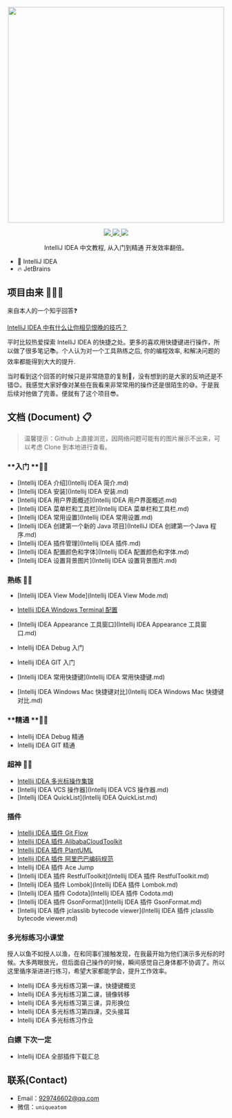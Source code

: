<p align="center">
  <img width="500px" src="https://gitee.com/xiaoxiunique/picgo-image/raw/master/20200226114101.png">
</p>


<p align="center">
  <a href="https://github.com/xiaoxiunique/tool-tips">
    <img src="https://img.shields.io/github/stars/xiaoxiunique/tool-tips?style=social">
  </a>
  <a href="https://github.com/xiaoxiunique/tool-tips">
    <img src="https://img.shields.io/github/forks/xiaoxiunique/tool-tips?style=social">
  </a>
  <a href="https://github.com/xiaoxiunique/tool-tips">
    <img src="https://img.shields.io/github/watchers/xiaoxiunique/tool-tips?style=social">
  </a>
  <br>
</p>


<p align="center">IntelliJ IDEA 中文教程, 从入门到精通 开发效率翻倍。</p>

* 💪 IntelliJ IDEA
* 🔥  JetBrains



## 项目由来 🙋🏻‍♂️

来自本人的一个知乎回答:question:

[IntelliJ IDEA 中有什么让你相见恨晚的技巧？](https://www.zhihu.com/question/300830746/answer/672248406?utm_source=wechat_session&utm_medium=social&utm_oi=794623637738123264&hb_wx_block=0)

平时比较热爱探索 IntelliJ IDEA 的快捷之处。更多的喜欢用快捷键进行操作，所以做了很多笔记:books:。个人认为对一个工具熟练之后, 你的编程效率, 和解决问题的效率都能得到大大的提升.

当时看到这个回答的时候只是非常随意的复制:grimacing:，没有想到的是大家的反响还是不错:blush:。我感觉大家好像对某些在我看来非常常用的操作还是很陌生的:sweat_smile:。于是我后续对他做了完善。便就有了这个项目:sunglasses:。



## 文档 (Document) 📋

> 温馨提示：Github 上直接浏览，因网络问题可能有的图片展示不出来，可以考虑 Clone 到本地进行查看。



### **入门 **👶🏻

- [Intellij IDEA 介绍](Intellij IDEA 简介.md)
- [Intellij IDEA 安装](Intellij IDEA 安装.md)
- [Intellij IDEA 用户界面概述](Intellij IDEA 用户界面概述.md)
- [Intellij IDEA 菜单栏和工具栏](Intellij IDEA 菜单栏和工具栏.md)
- [Intellij IDEA 常用设置](Intellij IDEA 常用设置.md)
- [Intellij IDEA 创建第一个新的 Java 项目](IntelliJ IDEA 创建第一个Java 程序.md)
- [Intellij IDEA 插件管理](Intellij IDEA 插件.md)
- [Intellij IDEA 配置颜色和字体](Intellij IDEA 配置颜色和字体.md)
- [Intellij IDEA 设置背景图片](Intellij IDEA 设置背景图片.md)



### **熟练** 👦🏻

- [Intellij IDEA View Mode](Intellij IDEA View Mode.md)

- [Intellij IDEA Windows Terminal 配置](https://atips.cn/idea/IDEA%20Windows%20Terminal%20%E9%85%8D%E7%BD%AE.html#%E8%AE%BE%E7%BD%AE) 
- [Intellij IDEA Appearance 工具窗口](Intellij IDEA Appearance 工具窗口.md) 
- Intellij IDEA Debug 入门
- Intellij IDEA GIT 入门
- [Intellij IDEA 常用快捷键](Intellij IDEA 常用快捷键.md)
- [Intellij IDEA Windows Mac 快捷键对比](Intellij IDEA Windows Mac 快捷键对比.md) 

### **精通 **👨🏻

- Intellij IDEA Debug 精通
- Intellij IDEA GIT 精通



### 超神 👴🏻

- [Intellij IDEA 多光标操作集锦](https://atips.cn/idea/VsCode%20%E5%A4%9A%E5%85%89%E6%A0%87%E6%93%8D%E4%BD%9C%E9%9B%86%E9%94%A6.html)
- [Intellij IDEA VCS 操作器](Intellij IDEA VCS 操作器.md)
- [Intellij IDEA QuickList](Intellij IDEA QuickList.md)



### 插件

- [Intellij IDEA 插件 Git Flow](https://atips.cn/idea/IDEA%20%E6%8F%92%E4%BB%B6%20Git%20Flow.html)
- [Intellij IDEA 插件 AlibabaCloudToolkit](https://atips.cn/idea/IDEA%20%E6%8F%92%E4%BB%B6%20AlibabaCloudToolkit.html)
- [Intellij IDEA 插件 PlantUML](https://atips.cn/idea/IDEA%20%E6%8F%92%E4%BB%B6%20PlantUML.html)
- [Intellij IDEA 插件 阿里巴巴编码规范](https://atips.cn/idea/IDEA%20%E6%8F%92%E4%BB%B6%20%E7%BC%96%E7%A0%81%E8%A7%84%E8%8C%83.html)
- Intellij IDEA 插件 Ace Jump
- [Intellij IDEA 插件 RestfulToolkit](Intellij IDEA 插件 RestfulToolkit.md)
- [Intellij IDEA 插件 Lombok](Intellij IDEA 插件 Lombok.md)
- [Intellij IDEA 插件 Codota](Intellij IDEA 插件 Codota.md)
- [Intellij IDEA 插件 GsonFormat](Intellij IDEA 插件 GsonFormat.md)
- [Intellij IDEA 插件 jclasslib bytecode viewer](Intellij IDEA 插件 jclasslib bytecode viewer.md)



### 多光标练习小课堂

授人以鱼不如授人以渔，在和同事们接触发现，在我最开始为他们演示多光标的时候。大多两眼放光，但后面自己操作的时候，瞬间感觉自己身体都不协调了。所以这里循序渐进进行练习，希望大家都能学会，提升工作效率。

- Intellij IDEA 多光标练习第一课，快捷键概览
- Intellij IDEA 多光标练习第二课，镜像转移
- Intellij IDEA 多光标练习第三课，异形换位
- Intellij IDEA 多光标练习第四课，交头接耳
- Intellij IDEA 多光标练习作业



### 白嫖 下次一定

- Intellij IDEA 全部插件下载汇总



## 联系(Contact)

- Email：929746602@qq.com
- 微信：`uniqueatom`